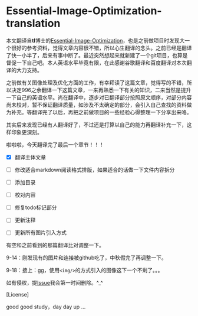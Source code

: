 # Essential-Image-Optimization-translation


本文翻译自**tl**博士的[Essential-Image-Optimization](https://images.guide/)，也是之前做项目时发现大一个很好的参考资料，觉得文章内容很不错，所以心生翻译的念头。之前已经是翻译了快一小半了，后来有事中断了。最近突然想起来就新建了一个git项目，也算是督促一下自己吧。本人英语水平毕竟有限，在此感谢谷歌翻译和百度翻译对本次翻译的大力支持。

之前做有关图像处理及优化方面的工作，有幸拜读了这篇文章，觉得写的不错，所以决定996之余翻译一下这篇文章，一来再熟悉一下有关的知识，二来当然是提升一下自己的英语水平。尚在翻译中，逐步对已翻译部分按照原文顺序，对部分内容尚未校对，暂不保证翻译质量，如涉及不太确定的部分，会引入自己查找的资料做为补充。等翻译完了以后，再把之前做项目的一些经验心得整理一下分享出来咯。

其实后来发现已经有人翻译好了，不过还是打算以自己的能力再翻译补充一下，这样印象更深刻。



啦啦啦，今天翻译完了最后一个章节！！！

- [x] 翻译主体文章
- [ ] 修改适合markdown阅读格式排版，如果适合的话做一下文件内容拆分
- [ ] 添加目录
- [ ] 校对内容
- [ ] 修复todo标记部分
- [ ] 更新注释
- [ ] 更新所有图片引入方式



有空和之前看到的那篇翻译比对调整一下。



9-14：刚发现有的图片和连接被github吃了，中秋假完了再调整一下。

9-18：接上：gg，使用`<img/>`的方式引入的图像这下一个不剩了。。。



如有侵权，提[Issue](<https://github.com/xiaopangder/xiaopangder.github.io/issues>)我会第一时间删除。^_^



[License]

good good study，day day up ...

